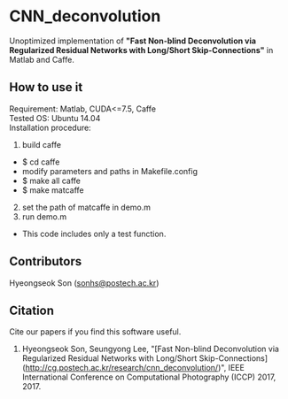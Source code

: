 # CNN_deconvolution
Unoptimized implementation of <b>"Fast Non-blind Deconvolution via Regularized Residual Networks with Long/Short Skip-Connections"</b> in Matlab and Caffe.

## How to use it
Requirement: Matlab, CUDA<=7.5, Caffe<br>
Tested OS: Ubuntu 14.04<br>
Installation procedure:<br>

1. build caffe <br>
- $ cd caffe <br>
- modify parameters and paths in Makefile.config <br>
- $ make all caffe <br>
- $ make matcaffe <br>
2. set the path of matcaffe in demo.m <br>
3. run demo.m <br>
* This code includes only a test function.

## Contributors
Hyeongseok Son (sonhs@postech.ac.kr)

## Citation
Cite our papers if you find this software useful.<br>
1. Hyeongseok Son, Seungyong Lee, "[Fast Non-blind Deconvolution via Regularized Residual Networks with Long/Short Skip-Connections]
(http://cg.postech.ac.kr/research/cnn_deconvolution/)", IEEE International Conference on Computational Photography (ICCP) 2017, 2017. 







